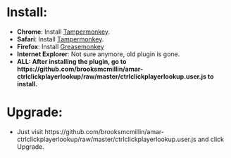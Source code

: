 <h1>Install:</h1>
<ul>
<li><b>Chrome</b>: Install <a href="https://chrome.google.com/webstore/detail/dhdgffkkebhmkfjojejmpbldmpobfkfo">Tampermonkey</a>.</li>
<li><b>Safari</b>: Install <a href="https://tampermonkey.net/?ext=dhdg&browser=safari">Tampermonkey</a>.</li>
<li><b>Firefox</b>: Install <a href="https://addons.mozilla.org/en-US/firefox/addon/greasemonkey/">Greasemonkey</a></li>
<li><b>Internet Explorer</b>: Not sure anymore, old plugin is gone.</li>
<li><b>ALL: After installing the plugin, go to https://github.com/brooksmcmillin/amar-ctrlclickplayerlookup/raw/master/ctrlclickplayerlookup.user.js to install.</b>
</ul>

<h1>Upgrade:</h1>
<ul>
<li>Just visit https://github.com/brooksmcmillin/amar-ctrlclickplayerlookup/raw/master/ctrlclickplayerlookup.user.js and click Upgrade.</li>
</ul>
